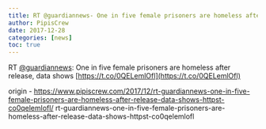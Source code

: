 ```yaml
---
title: RT @guardiannews- One in five female prisoners are homeless after release, data shows https-//t.co/0QELemlOfl
author: PipisCrew
date: 2017-12-28
categories: [news]
toc: true
---
```


RT [@guardiannews](https://twitter.com/@guardiannews): One in five female prisoners are homeless after release, data shows [https://t.co/0QELemlOfl](https://t.co/0QELemlOfl)

origin - https://www.pipiscrew.com/2017/12/rt-guardiannews-one-in-five-female-prisoners-are-homeless-after-release-data-shows-httpst-co0qelemlofl/ rt-guardiannews-one-in-five-female-prisoners-are-homeless-after-release-data-shows-httpst-co0qelemlofl